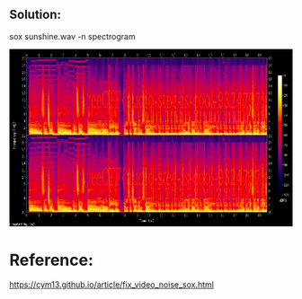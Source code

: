 ## Solution:

sox sunshine.wav -n spectrogram

![Spectrogram of audio](spectrogram.png)

# Reference:

https://cym13.github.io/article/fix_video_noise_sox.html
